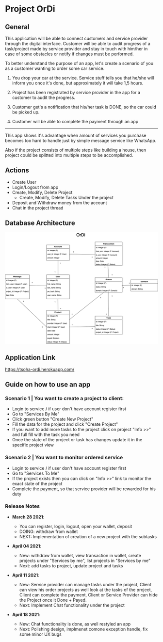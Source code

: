 # Project OrDi

## General

This application will be able to connect customers and service provider through the digital interface. Customer will be able to audit progress of a task/project made by service provider and stay in touch with him/her in case of some obstacles or notify if changes must be performed.

To better understand the purpose of an app, let's create a scenario of you as a customer wanting to order some car service.

1. You drop your car at the service. Service stuff tells you that he/she will inform you once it's done, but approximately it will take 1,5 hours.

2. Project has been registrated by service provider in the app for a customer to audit the progress.

3. Customer get's a notification that his/her task is DONE, so the car could be picked up.

4. Customer will be able to complete the payment through an app

---

This app shows it's advantage when amount of services you purchase becomes too hard to handle just by simple message service like WhatsApp.

Also if the project consists of multiple steps like building a house, then project could be splitted into multiple steps to be accomplished.

## Actions

- Create User
- Login/Logout from app
- Create, Modify, Delete Project
  - Create, Modify, Delete Tasks Under the project
- Deposit and Withdraw money from the account
- Chat in the project thread

## Database Architecture

![picture alt](https://raw.githubusercontent.com/AlexeySmolyaninov/tkt-tsoha-project-ordi/master/Database_architecture_diagram.png "OrDi Database Architecture")

## Application Link

https://tsoha-ordi.herokuapp.com/

## Guide on how to use an app

### Scenario 1 | You want to create a project to client:

- Login to service / if user don't have account register first
- Go to "Services By Me"
- Click green button "Create New Project"
- Fill the data for the project and click "Create Project"
- If you want to add more tasks to the project click on project "Info >>" and full fill with the task you need
- Once the state of the project or task has changes update it in the specific project view

### Scenario 2 | You want to monitor ordered service

- Login to service / if user don't have account register first
- Go to "Services To Me"
- If the project exists then you can click on "Info >>" link to monitor the exact state of the project
- Complete the payment, so that service provider will be rewarded for his duty

### Release Notes

- **March 28 2021**:

  - You can register, login, logout, open your wallet, deposit
  - DOING: withdraw from wallet
  - NEXT: Implementation of creation of a new project with the subtasks

- **April 04 2021**:

  - New: withdraw from wallet, view transaction in wallet, create projects under "Services by me", list projects in "Services by me"
  - Next: add tasks to project, update project and tasks

- **April 11 2021**:
  - New: Service provider can manage tasks under the project, Client can view his order projects as well look at the tasks of the project, Client can complete the payment, Client or Service Provider can hide the Project once it Done + Payed.
  - Next: Implement Chat functionality under the project

- **April 18 2021**:
  - New: Chat functionality is done, as well restyled an app
  - Next: Polishing design, implmenet comone exception handle, fix some minor UX bugs
